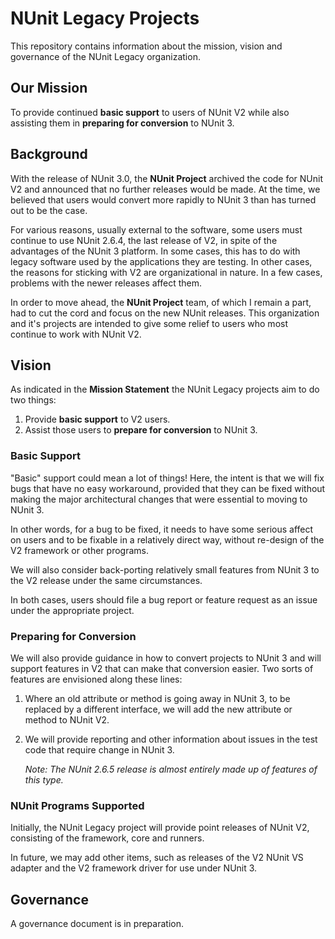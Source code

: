 # NUnit Legacy Projects

This repository contains information about the mission, vision and governance of the NUnit Legacy organization.

## Our Mission

To provide continued __basic support__ to users of NUnit V2 while also assisting them in __preparing for conversion__ to NUnit 3.

## Background

With the release of NUnit 3.0, the __NUnit Project__ archived the code for NUnit V2 and announced that no further releases would be made. At the time, we believed that users would convert more rapidly to NUnit 3 than has turned out to be the case.

For various reasons, usually external to the software, some users must continue to use NUnit 2.6.4, the last release of V2, in spite of the advantages of the NUnit 3 platform. In some cases, this has to do with legacy software used by the applications they are testing. In other cases, the reasons for sticking with V2 are organizational in nature. In a few cases, problems with the newer releases affect them.

In order to move ahead, the __NUnit Project__ team, of which I remain a part, had to cut the cord and focus on the new NUnit releases. This organization and it's projects are intended to give some relief to users who most continue to work with NUnit V2.

## Vision

As indicated in the __Mission Statement__ the NUnit Legacy projects aim to do two things:

1. Provide __basic support__ to V2 users.
2. Assist those users to __prepare for conversion__ to NUnit 3.

### Basic Support

"Basic" support could mean a lot of things! Here, the intent is that we will fix bugs that have no easy workaround, provided that they can be fixed without making the major architectural changes that were essential to moving to NUnit 3.

In other words, for a bug to be fixed, it needs to have some serious affect on users and to be fixable in a relatively direct way, without re-design of the V2 framework or other programs.

We will also consider back-porting relatively small features from NUnit 3 to the V2 release under the same circumstances.

In both cases, users should file a bug report or feature request as an issue under the appropriate project.

### Preparing for Conversion

We will also provide guidance in how to convert projects to NUnit 3 and will support features in V2 that can make that conversion easier. Two sorts of features are envisioned along these lines:

1. Where an old attribute or method is going away in NUnit 3, to be replaced by a different interface, we will add the new attribute or method to NUnit V2.

2. We will provide reporting and other information about issues in the test code that require change in NUnit 3.

   _Note: The NUnit 2.6.5 release is almost entirely made up of features of this type._

### NUnit Programs Supported

Initially, the NUnit Legacy project will provide point releases of NUnit V2, consisting of the framework, core and runners.

In future, we may add other items, such as releases of the V2 NUnit VS adapter and the V2 framework driver for use under NUnit 3.

## Governance

A governance document is in preparation.